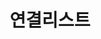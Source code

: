 ---
layout: list
type: tag
title: 연결리스트
slug: linkedlist
description: >
  연결리스트 자료구조에 관한 내용 모음
sitemap: true
---